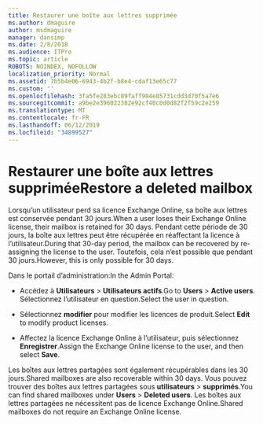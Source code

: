 ```yaml
---
title: Restaurer une boîte aux lettres supprimée
ms.author: dmaguire
author: msdmaguire
manager: dansimp
ms.date: 2/8/2018
ms.audience: ITPro
ms.topic: article
ROBOTS: NOINDEX, NOFOLLOW
localization_priority: Normal
ms.assetid: 7b5b4e06-6943-4b2f-b8e4-cdaf13e65c77
ms.custom: ''
ms.openlocfilehash: 3fa5fe283ebc89faff984e85731cdd3d70f5a7e6
ms.sourcegitcommit: a9be2e396022382e92cf40c0d0d82f2f59c2e259
ms.translationtype: MT
ms.contentlocale: fr-FR
ms.lasthandoff: 06/12/2019
ms.locfileid: "34899527"
---
```

# <a name="restore-a-deleted-mailbox"></a><span data-ttu-id="f89b7-102">Restaurer une boîte aux lettres supprimée</span><span class="sxs-lookup"><span data-stu-id="f89b7-102">Restore a deleted mailbox</span></span>

<span data-ttu-id="f89b7-103">Lorsqu’un utilisateur perd sa licence Exchange Online, sa boîte aux lettres est conservée pendant 30 jours.</span><span class="sxs-lookup"><span data-stu-id="f89b7-103">When a user loses their Exchange Online license, their mailbox is retained for 30 days.</span></span> <span data-ttu-id="f89b7-104">Pendant cette période de 30 jours, la boîte aux lettres peut être récupérée en réaffectant la licence à l’utilisateur.</span><span class="sxs-lookup"><span data-stu-id="f89b7-104">During that 30-day period, the mailbox can be recovered by re-assigning the license to the user.</span></span> <span data-ttu-id="f89b7-105">Toutefois, cela n’est possible que pendant 30 jours.</span><span class="sxs-lookup"><span data-stu-id="f89b7-105">However, this is only possible for 30 days.</span></span>
  
<span data-ttu-id="f89b7-106">Dans le portail d’administration:</span><span class="sxs-lookup"><span data-stu-id="f89b7-106">In the Admin Portal:</span></span>
  
- <span data-ttu-id="f89b7-107">Accédez à **Utilisateurs** \> **Utilisateurs actifs**.</span><span class="sxs-lookup"><span data-stu-id="f89b7-107">Go to **Users** \> **Active users**.</span></span> <span data-ttu-id="f89b7-108">Sélectionnez l’utilisateur en question.</span><span class="sxs-lookup"><span data-stu-id="f89b7-108">Select the user in question.</span></span>

- <span data-ttu-id="f89b7-109">Sélectionnez **modifier** pour modifier les licences de produit.</span><span class="sxs-lookup"><span data-stu-id="f89b7-109">Select **Edit** to modify product licenses.</span></span>

- <span data-ttu-id="f89b7-110">Affectez la licence Exchange Online à l’utilisateur, puis sélectionnez **Enregistrer**.</span><span class="sxs-lookup"><span data-stu-id="f89b7-110">Assign the Exchange Online license to the user, and then select **Save**.</span></span>

<span data-ttu-id="f89b7-111">Les boîtes aux lettres partagées sont également récupérables dans les 30 jours.</span><span class="sxs-lookup"><span data-stu-id="f89b7-111">Shared mailboxes are also recoverable within 30 days.</span></span> <span data-ttu-id="f89b7-112">Vous pouvez trouver des boîtes aux lettres partagées sous **utilisateurs** \> **supprimés**.</span><span class="sxs-lookup"><span data-stu-id="f89b7-112">You can find shared mailboxes under **Users** \> **Deleted users**.</span></span> <span data-ttu-id="f89b7-113">Les boîtes aux lettres partagées ne nécessitent pas de licence Exchange Online.</span><span class="sxs-lookup"><span data-stu-id="f89b7-113">Shared mailboxes do not require an Exchange Online license.</span></span>
  